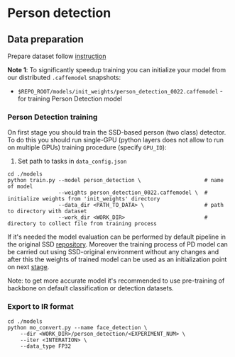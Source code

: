 # Person detection

## Data preparation
Prepare dataset follow [instruction](./README_DATA.md)

**Note 1**: To significantly speedup training you can initialize your model from our distributed `.caffemodel` snapshots:
 * `$REPO_ROOT/models/init_weights/person_detection_0022.caffemodel` - for training Person Detection model


### Person Detection training
On first stage you should train the SSD-based person (two class) detector. To do this you should run single-GPU (python layers does not allow to run on multiple GPUs) training procedure (specify `GPU_ID`):

1. Set path to tasks in `data_config.json`

```Shell
cd ./models
python train.py --model person_detection \                    # name of model
                --weights person_detection_0022.caffemodel \  # initialize weights from 'init_weights' directory
                --data_dir <PATH_TO_DATA> \                   # path to directory with dataset
                --work_dir <WORK_DIR>                         # directory to collect file from training process
```

If it's needed the model evaluation can be performed by default pipeline in the original SSD [repository](https://github.com/weiliu89/caffe/tree/ssd). Moreover the training process of PD model can be carried out using SSD-original environment without any changes and after this the weights of trained model can be used as an initialization point on next [stage](#action-recognition-training).

Note: to get more accurate model it's recommended to use pre-training of backbone on default classification or detection datasets.


### Export to IR format

```Shell
cd ./models
python mo_convert.py --name face_detection \
    --dir <WORK_DIR>/person_detection/<EXPERIMENT_NUM> \
    --iter <INTERATION> \
    --data_type FP32
```
